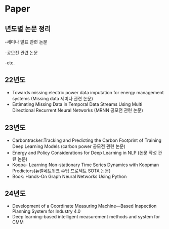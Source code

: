# Paper 

## 년도별 논문 정리
-세미나 발표 관련 논문

-공모전 관련 논문

-etc.

## 22년도
- Towards missing electric power data imputation for energy management systems (Missing data 세미나 관련 논문)
- Estimating Missing Data in Temporal Data Streams Using Multi Directional Recurrent Neural Networks (MRNN 공모전 관련 논문)

## 23년도
- Carbontracker:Tracking and Predicting the Carbon Footprint of Training Deep Learning Models (carbon power 공모전 관련 논문)
- Energy and Policy Considerations for Deep Learning in NLP (논문 작성 관련 논문)
- Koopa- Learning Non-stationary Time Series Dynamics with Koopman Predictors(뉴럴네트워크 수업 프로젝트 SOTA 논문)
- Book: Hands-On Graph Neural Networks Using Python

## 24년도
- Development of a Coordinate Measuring Machine—Based Inspection Planning System for Industry 4.0
- Deep learning–based intelligent measurement methods and system for CMM
